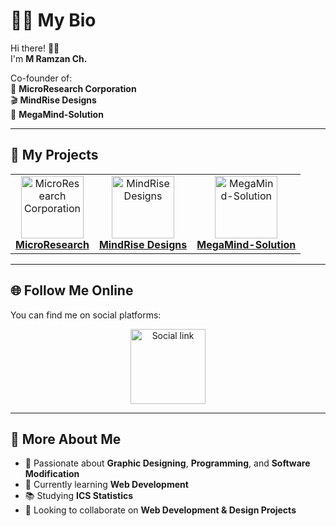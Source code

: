 # 👨‍💻 My Bio

Hi there! 👋🏼  
I'm **M Ramzan Ch.**

Co-founder of:  
🚀 **MicroResearch Corporation**  
🎬 **MindRise Designs**  
🤖 **MegaMind-Solution**

---

## 🏢 My Projects

<table>
  <tr>
    <td align="center">
      <a href="https://github.com/MegaMind-Solution" target="_blank">
        <img src="https://microresearchcorpration.wordpress.com/wp-content/uploads/2025/04/mrc_logo8429133475839215674.png?w=150" alt="MicroResearch Corporation" width="100"/><br/>
        <strong>MicroResearch</strong>
      </a>
    </td>
    <td align="center">
      <a href="https://github.com/MegaMind-Solution" target="_blank">
        <img src="https://microresearchcorpration.wordpress.com/wp-content/uploads/2025/04/mrd_logo5415411184348001875.png?w=150" alt="MindRise Designs" width="100"/><br/>
        <strong>MindRise Designs</strong>
      </a>
    </td>
    <td align="center">
      <a href="https://github.com/MegaMind-Solution" target="_blank">
        <img src="https://microresearchcorpration.wordpress.com/wp-content/uploads/2025/04/20240722_2137523465775070628357238.png?w=150" alt="MegaMind-Solution" width="100"/><br/>
        <strong>MegaMind-Solution</strong>
      </a>
    </td>
  </tr>
</table>

---

## 🌐 Follow Me Online

You can find me on social platforms:

<p align="center">
  <a href="http://linkwaley.wordpress.com" target="_blank">
    <img src="https://microresearchcorpration.wordpress.com/wp-content/uploads/2025/04/wp-1743766940847.gif?w=150" alt="Social link" width="120"/>
  </a>
</p>

---

## 💼 More About Me
- 🎨 Passionate about **Graphic Designing**, **Programming**, and **Software Modification**
- 🌱 Currently learning **Web Development**
- 📚 Studying **ICS Statistics**
- 🤝 Looking to collaborate on **Web Development & Design Projects**